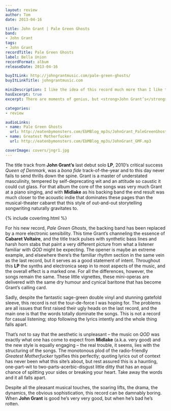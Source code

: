 ```yaml
---
layout: review
author: Tom
date: 2013-04-16

title: John Grant | Pale Green Ghosts
band:
- John Grant
tags:
- John Grant
recordTitle: Pale Green Ghosts
label: Bella Union
recordFormat: album
releaseDate: 2013-04-16

buyItLink: http://johngrantmusic.com/pale-green-ghosts/
buyItLinkTitle: johngrantmusic.com

miniDescription: I like the idea of this record much more than I like the record itself. 
hasExcerpt: true
excerpt: There are moments of genius, but <strong>John Grant’s</strong> new <strong>LP</strong> <em>Pale Green Ghosts</em> still fails to connect on a basic level.

categories:
- review

audioLinks:
- name: Pale Green Ghosts
  url: http://eatenbymonsters.com/EbMBlog_mp3s/JohnGrant_PaleGreenGhosts.mp3
- name: Greatest Motherfucker
  url: http://eatenbymonsters.com/EbMBlog_mp3s/JohnGrant_GMF.mp3

coverImage: covers/jngr1.jpg
---
```


The title track from **John Grant’s** last debut solo **LP**, 2010‘s critical success *Queen of Denmark*, was a *bona fide* track-of-the-year and to this day never fails to send thrills down the spine. Grant is a master of understated masculinity, tempered by self-deprecating wit and an attitude so caustic it could cut glass. For that album the core of the songs was very much Grant at a piano singing, and with **Midlake** as his backing band the end result was much closer to the acoustic indie that dominates these pages than the musical-theater cabaret that this style of out-and-out storytelling songwriting naturally gravitates to.

<div>{% include coverImg.html %}</div>

For his new record, *Pale Green Ghosts*, the backing band has been replaced by a more electronic sensibility. This time Grant’s channeling the essence of **Cabaret Voltaire**, and the title track pulses with synthetic bass lines and harsh horn stabs that paint a very different picture from what a listener familiar with *QOD* might be expecting. The opener is maybe an extreme example, and elsewhere there’s the familiar rhythm section in the same vein as the last record, but it serves as a good statement of intent. Throughout this **LP** the synths and electronica seep in to most aspects of the music, and the overall effect is a marked one. For all the differences, however, the songs remain the same. These little vignettes, these mini-operas are delivered with the same dry humour and cynical baritone that has become Grant’s calling card.

Sadly, despite the fantastic sage-green double vinyl and stunning gatefold sleeve, this record is not the tour-de-force I was hoping for. The problems are all issues that first raised their ugly heads on the last record, and the main one is that the words totally dominate the songs. This is not a record for casual listening; stop following the lyrics intently and the whole thing falls apart.

That’s not to say that the aesthetic is unpleasant – the music on *QOD* was exactly what one has come to expect from **Midlake** (a.k.a. very good) and the new style is equally engaging – the real trouble, it seems, lies with the structuring of the songs. The monotonous plod of the radio-friendly *Greatest Motherfucker* typifies this perfectly; quoting lyrics out of context has never been what this site’s about, but rest assured this is a haunting, one-part-wit to two-parts-acerbic-disgust little ditty that has an equal chance of splitting your sides or breaking your heart. Take away the words and it all falls apart.

Despite all the pleasant musical touches, the soaring lifts, the drama, the dynamics, the obvious sophistication, this record can be damnably boring. When **John Grant** is good he’s very very good, but when he’s bad he’s rotten.